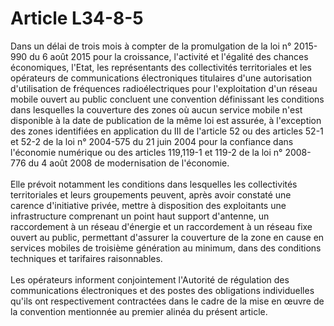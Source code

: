 # Article L34-8-5

Dans un délai de trois mois à compter de la promulgation de la loi n° 2015-990 du 6 août 2015 pour la croissance, l'activité et l'égalité des chances économiques, l'Etat, les représentants des collectivités territoriales et les opérateurs de communications électroniques titulaires d'une autorisation d'utilisation de fréquences radioélectriques pour l'exploitation d'un réseau mobile ouvert au public concluent une convention définissant les conditions dans lesquelles la couverture des zones où aucun service mobile n'est disponible à la date de publication de la même loi est assurée, à l'exception des zones identifiées en application du III de l'article 52 ou des articles 52-1 et 52-2 de la loi n° 2004-575 du 21 juin 2004 pour la confiance dans l'économie numérique ou des articles 119,119-1 et 119-2 de la loi n° 2008-776 du 4 août 2008 de modernisation de l'économie. 
<br clear="none" />  <br clear="none" />Elle prévoit notamment les conditions dans lesquelles les collectivités territoriales et leurs groupements peuvent, après avoir constaté une carence d'initiative privée, mettre à disposition des exploitants une infrastructure comprenant un point haut support d'antenne, un raccordement à un réseau d'énergie et un raccordement à un réseau fixe ouvert au public, permettant d'assurer la couverture de la zone en cause en services mobiles de troisième génération au minimum, dans des conditions techniques et tarifaires raisonnables. 
<br clear="none" />  <br clear="none" />Les opérateurs informent conjointement l'Autorité de régulation des communications électroniques et des postes des obligations individuelles qu'ils ont respectivement contractées dans le cadre de la mise en œuvre de la convention mentionnée au premier alinéa du présent article.